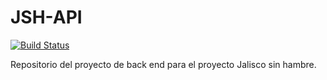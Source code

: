 # JSH-API

[![Build Status](https://travis-ci.org/JSH2017/JSH-API.svg?branch=v0.0.1.120117)](https://travis-ci.org/JSH2017/JSH-API)

Repositorio del proyecto de back end para el proyecto Jalisco sin hambre. 
